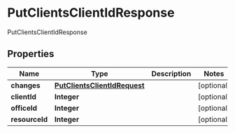 

# PutClientsClientIdResponse

PutClientsClientIdResponse

## Properties

| Name | Type | Description | Notes |
|------------ | ------------- | ------------- | -------------|
|**changes** | [**PutClientsClientIdRequest**](PutClientsClientIdRequest.md) |  |  [optional] |
|**clientId** | **Integer** |  |  [optional] |
|**officeId** | **Integer** |  |  [optional] |
|**resourceId** | **Integer** |  |  [optional] |



